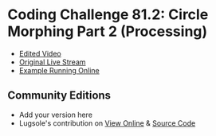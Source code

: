 # Coding Challenge 81.2: Circle Morphing Part 2 (Processing)
* [Edited Video](https://www.youtube.com/watch?v=0veqAiA61AU)
* [Original Live Stream](https://www.youtube.com/watch?v=ldx_J589fcs)
* [Example Running Online](https://codingtrain.github.io/Rainbow-Code/CodingChallenges/CC_081_2_Circle_Morphing_Part_2/)


## Community Editions
- Add your version here
- Lugsole's contribution on [View Online](https://lugsole.github.io/Circle_Morphing/index.html) & [Source Code](https://github.com/Lugsole/Circle_Morphing)
